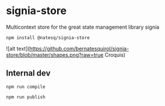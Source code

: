 # signia-store

Multicontext store for the great state management library signia

`npm install @natesq/signia-store`


![alt text](https://github.com/bernatesquirol/signia-store/blob/master/shapes.png?raw=true Croquis)

## Internal dev

`npm run compile`

`npm run publish`